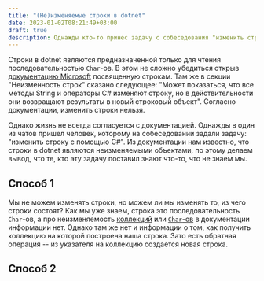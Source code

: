 ```yaml
---
title: "(Не)изменяемые строки в dotnet"
date: 2023-01-02T08:21:49+03:00
draft: true
description: Однажды кто-то принес задачу с собеседования "изменить строку в dotnet". Эта задача показалась мне чрезвычайно любопытной не столько в своем решении, сколько в своей формулировке. И вот, я готов представить два способа ее решения.
---
```


Строки в dotnet являются предназначенной только для чтения последовательностью `Char`-ов. В этом не сложно убедиться открыв [документацию Microsoft](https://learn.microsoft.com/ru-ru/dotnet/csharp/programming-guide/strings/) посвященную строкам. Там же в секции "Неизменность строк" сказано следующее: "Может показаться, что все методы String и операторы C# изменяют строку, но в действительности они возвращают результаты в новый строковый объект". Согласно документации, изменить строки нельзя.

Однако жизнь не всегда согласуется с документацией. Однажды в один из чатов пришел человек, которому на собеседовании задали задачу: "изменить строку с помощью C#". Из документации нам известно, что строки в dotnet являются неизменяемыми объектами, по этому делаем вывод, что те, кто эту задачу поставил знают что-то, что не знаем мы.

## Способ 1

Мы не можем изменять строки, но можем ли мы изменять то, из чего строки состоят? Как мы уже знаем, строка это последовательность `Char`-ов, а про неизменяемость [коллекций](https://learn.microsoft.com/ru-ru/dotnet/standard/collections/) или [`Char`-ов](https://learn.microsoft.com/ru-ru/dotnet/csharp/language-reference/builtin-types/char) в документации информации нет. Однако там же нет и информации о том, как получить коллекцию на которой построена наша строка. Зато есть обратная операция -- из указателя на коллекцию создается новая строка. 

## Способ 2